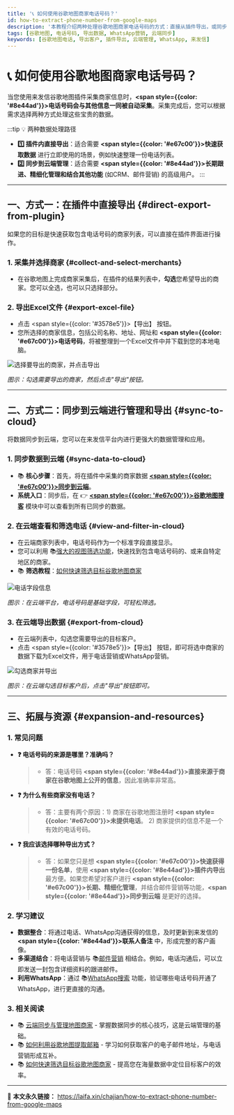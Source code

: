 ```yaml
---
title: '📞 如何使用谷歌地图商家电话号码？'
id: how-to-extract-phone-number-from-google-maps
description: '本教程介绍两种处理谷歌地图商家电话号码的方式：直接从插件导出，或同步到云端进行高级管理和导出。助您高效地将电话号码用于WhatsApp营销等多种场景。'
tags: [谷歌地图, 电话号码, 导出数据, WhatsApp营销, 云端同步]
keywords: [谷歌地图电话, 导出客户, 插件导出, 云端管理, WhatsApp, 来发信]
---
```


# 📞 如何使用谷歌地图商家电话号码？

当您使用来发信谷歌地图插件采集商家信息时，**<span style={{color: '#8e44ad'}}>电话号码会与其他信息一同被自动采集</span>**。采集完成后，您可以根据需求选择两种方式处理这些宝贵的数据。

:::tip 💡 两种数据处理路径

- **1️⃣ 插件内直接导出**：适合需要 **<span style={{color: '#e67c00'}}>快速获取数据</span>** 进行立即使用的场景，例如快速整理一份电话列表。
- **2️⃣ 同步到云端管理**：适合需要 **<span style={{color: '#8e44ad'}}>长期跟进、精细化管理和结合其他功能</span>** (如CRM、邮件营销) 的高级用户。
  :::

---

## 一、方式一：在插件中直接导出 {#direct-export-from-plugin}

如果您的目标是快速获取包含电话号码的商家列表，可以直接在插件界面进行操作。

### 1. 采集并选择商家 {#collect-and-select-merchants}

- 在谷歌地图上完成商家采集后，在插件的结果列表中，**勾选**您希望导出的商家。您可以全选，也可以只选择部分。

### 2. 导出Excel文件 {#export-excel-file}

- 点击 <span style={{color: '#3578e5'}}>【导出】</span> 按钮。
- 您所选择的商家信息，包括公司名称、地址、网址和 **<span style={{color: '#e67c00'}}>电话号码</span>**，将被整理到一个Excel文件中并下载到您的本地电脑。

![选择要导出的商家，并点击导出](https://cos.files.maozhishi.com/data/web/web-files/img/20250619005021.png)

_图示：勾选需要导出的商家，然后点击"导出"按钮。_

---

## 二、方式二：同步到云端进行管理和导出 {#sync-to-cloud}

将数据同步到云端，您可以在来发信平台内进行更强大的数据管理和应用。

### 1. 同步数据到云端 {#sync-data-to-cloud}

- 📚 **核心步骤**：首先，将在插件中采集的商家数据 [**<span style={{color: '#e67c00'}}>同步到云端</span>**](./cloud-synchronize-merchants-and-centralized-data-management)。
- **系统入口**：同步后，在 👉 [**<span style={{color: '#e67c00'}}>谷歌地图搜客</span>**](https://web.laifaxin.com/search/google-map) 模块中可以查看到所有已同步的数据。

### 2. 在云端查看和筛选电话 {#view-and-filter-in-cloud}

- 在云端商家列表中，电话号码作为一个标准字段直接显示。
- 您可以利用 📚[强大的视图筛选功能](../zhinan/filter-search-results)，快速找到包含电话号码的、或来自特定地区的商家。
- 📚 **筛选教程**：[如何快速筛选目标谷歌地图商家](./how-to-quickly-filter-target-google-maps-businesses)

![电话字段信息](https://cos.files.maozhishi.com/data/web/web-files/img/20250619005504.png)

_图示：在云端平台，电话号码是基础字段，可轻松筛选。_

### 3. 在云端导出数据 {#export-from-cloud}

- 在云端列表中，勾选您需要导出的目标客户。
- 点击 <span style={{color: '#3578e5'}}>【导出】</span> 按钮，即可将选中商家的数据下载为Excel文件，用于电话营销或WhatsApp营销。

![勾选商家并导出](https://cos.files.maozhishi.com/data/web/web-files/img/20250619005256.png)

_图示：在云端勾选目标客户后，点击"导出"按钮即可。_

---

## 三、拓展与资源 {#expansion-and-resources}

### 1. 常见问题

- **❓ 电话号码的来源是哪里？准确吗？**

  > - 答：电话号码 **<span style={{color: '#8e44ad'}}>直接来源于商家在谷歌地图上公开的信息</span>**，因此准确率非常高。

- **❓ 为什么有些商家没有电话？**

  > - 答：主要有两个原因：1) 商家在谷歌地图注册时 **<span style={{color: '#e67c00'}}>未提供电话</span>**。 2) 商家提供的信息不是一个有效的电话号码。

- **❓ 我应该选择哪种导出方式？**
  > - 答：如果您只是想 **<span style={{color: '#e67c00'}}>快速获得一份名单</span>**，使用 **<span style={{color: '#8e44ad'}}>插件内导出</span>** 最方便。如果您希望对客户进行 **<span style={{color: '#e67c00'}}>长期、精细化管理</span>**，并结合邮件营销等功能，**<span style={{color: '#8e44ad'}}>同步到云端</span>** 是更好的选择。

### 2. 学习建议

- **数据整合**：将通过电话、WhatsApp沟通获得的信息，及时更新到来发信的 **<span style={{color: '#8e44ad'}}>联系人备注</span>** 中，形成完整的客户画像。
- **多渠道结合**：将电话营销与 📚[邮件营销](../zhinan/email-mass-sending) 相结合。例如，电话沟通后，可以立即发送一封包含详细资料的跟进邮件。
- **利用WhatsApp**：通过 📚[WhatsApp搜索](../zhinan/whatsapp-search) 功能，验证哪些电话号码开通了WhatsApp，进行更直接的沟通。

### 3. 相关阅读

- 📚 [云端同步与管理地图商家](./cloud-synchronize-merchants-and-centralized-data-management) - 掌握数据同步的核心技巧，这是云端管理的基础。
- 📚 [如何利用谷歌地图提取邮箱](./how-to-extract-email-from-google-maps) - 学习如何获取客户的电子邮件地址，与电话营销形成互补。
- 📚 [如何快速筛选目标谷歌地图商家](./how-to-quickly-filter-target-google-maps-businesses) - 提高您在海量数据中定位目标客户的效率。

---

🔗 **本文永久链接：** https://laifa.xin/chajian/how-to-extract-phone-number-from-google-maps
